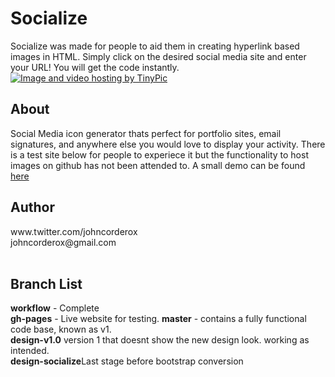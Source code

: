 # Socialize
Socialize was made for people to aid them in creating hyperlink based images in HTML. Simply click on the desired social media site and enter your URL! You will get the code instantly.
<a href="http://tinypic.com?ref=1es6sn" target="_blank"><img src="http://i66.tinypic.com/1es6sn.jpg" border="0" alt="Image and video hosting by TinyPic"></a>
<h2>About</h3>
Social Media icon generator thats perfect for portfolio sites, email signatures, and anywhere else you would love to display your activity. There is a test site below for people to experiece it but the functionality to host images on github has not been attended to. A small demo can be found <a href="https://amanguchi.github.io/Socialize/">here</a>
<br>
<h2>Author</h2>
www.twitter.com/johncorderox<br>
johncorderox@gmail.com<br>
<br>
<h2>Branch List</h2>
<b>workflow</b> - Complete <br>
<b>gh-pages</b> - Live website for testing.
<b>master</b> - contains a fully functional code base, known as v1.<br>
<b>design-v1.0</b> version 1 that doesnt show the new design look. working as intended.<br>
<b>design-socialize</b>Last stage before bootstrap conversion
<br>
